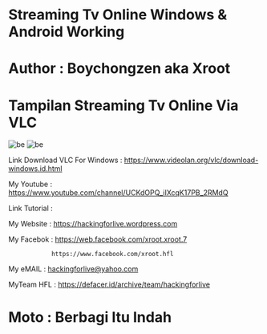 # Streaming Tv Online Windows & Android Working 

# Author : Boychongzen aka Xroot

# Tampilan Streaming Tv Online Via VLC  
![be](https://raw.githubusercontent.com/boychongzen18/IPTV-M3U-Playlist/master/list.jpg)
![be](https://raw.githubusercontent.com/boychongzen18/IPTV-M3U-Playlist/master/vlc.jpg)

Link Download VLC For Windows : https://www.videolan.org/vlc/download-windows.id.html

My Youtube    : https://www.youtube.com/channel/UCKdOPQ_iIXcqK17PB_2RMdQ

Link Tutorial : 

My Website    : https://hackingforlive.wordpress.com

My Facebok    : https://web.facebook.com/xroot.xroot.7

                https://www.facebook.com/xroot.hfl

My eMAIL      : hackingforlive@yahoo.com

MyTeam HFL    : https://defacer.id/archive/team/hackingforlive

# Moto : Berbagi Itu Indah
